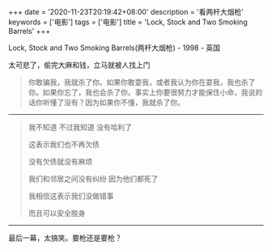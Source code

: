 +++
date = '2020-11-23T20:19:42+08:00'
description = '看两杆大烟枪'
keywords = ['电影']
tags = ['电影']
title = 'Lock, Stock and Two Smoking Barrels'
+++

Lock, Stock and Two Smoking Barrels(两杆大烟枪) - 1998 - 英国

太可悲了，偷完大麻和钱，立马就被人找上门

> 你敢骗我，我就杀了你。如果你敢耍我，或者我认为你在耍我，我也杀了你。如果你忘了，我也会杀了你。事实上你要很努力才能保住小命，我说的话你听懂了没有？因为如果你不懂，我就杀了你。

---

> 我不知道 不过我知道 没有哈利了
>
> 这表示我们也不再欠债
>
> 没有欠债就没有麻烦
>
> 我们和邻居之间没有纠纷 因为他们都死了
>
> 我相信这表示我们没做错事
>
> 而且可以安全脱身

---

最后一幕，太搞笑。要枪还是要枪？
